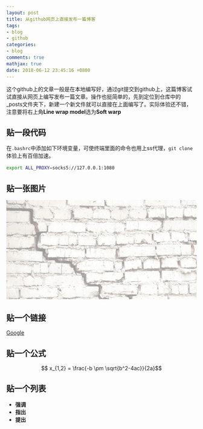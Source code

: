 ```yaml
---
layout: post
title: 从github网页上直接发布一篇博客
tags:
- blog
- github
categories:
- blog
comments: true
mathjax: true
date: 2018-06-12 23:45:16 +0800
---
```

这个github上的文章一般是在本地编写好，通过git提交到github上，这篇博客试试直接从网页上编写发布一篇文章。操作也挺简单的，先到定位到仓库中的_posts文件夹下，新建一个新文件就可以直接在上面编写了。实际体验还不错，注意要将右上角**Line wrap model**选为**Soft warp**

## 贴一段代码
在`.bashrc`中添加如下环境变量，可使终端里面的命令也用上ss代理，`git clone`体验上有百倍加速。

```bash
export ALL_PROXY=socks5://127.0.0.1:1080
```

## 贴一张图片
![Wall](/assets/img/wall.jpg)

## 贴一个链接
[Google](https://www.google.com)

## 贴一个公式
$$ x_{1,2} = \frac{-b \pm \sqrt{b^2-4ac}}{2a}$$

## 贴一个列表
+ **强调**
+ **指出**
+ **提出**
